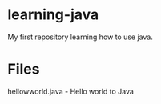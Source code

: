 learning-java
=============

My first repository learning how to use java.


Files
=====
hellowworld.java - Hello world to Java
